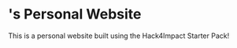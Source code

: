 # <Isha Varrier>'s Personal Website
This is a personal website built using the Hack4Impact Starter Pack!
<using git with the starter pack>
